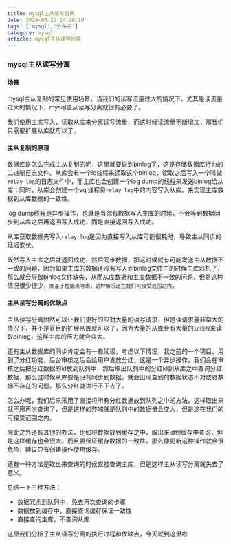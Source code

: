 ```yaml
---
title: mysql主从读写分离
date: 2020-03-22 14:26:19
tags: ['mysql','分布式']
category: mysql
article: mysql主从读写分离
---
```


### mysql主从读写分离

#### 场景

mysql主从复制的常见使用场景，当我们的读写流量过大的情况下，尤其是读流量过大的情况下，mysql主从读写分离就很有必要了。

我们使用主库写入，读取从库来分离读写流量，而这时候读流量不断增加，那我们只需要扩展从库就可以了。

<!--more-->


#### 主从复制的原理

数据库是怎么完成主从复制的呢，这里就要说到binlog了，这是存储数据库行为的二进制日志文件。从库会有一个io线程来读取这个binlog，读取之后写入一个叫做`relay log`的日志文件中，而主库也会创建一个log dump的线程来发送binlog给从库；同时，从库会创建一个sql线程将`relay log`中的内容写入从库。来实现主库数据到从库数据的一致性。

log dump线程是异步操作，也就是当你有数据写入主库的时候，不会等到数据同步到从库之后再返回写入成功，而是直接返回写入成功。

从库获取数据先写入`relay log`是因为直接写入从库可能很耗时，导致主从同步的延迟变长。

既然写入主库之后就返回成功，然后同步数据，那这时候就有可能发送主从数据不一致的问题，因为如果主库的数据还没有写入到binlog文件中的时候主库宕机了，那么就会导致binlog文件缺失，从而从库数据和主库数据不一致的问题，但是这种情况很少很少，`而基于性能来考虑，这种情况还在我们可接受范围之内`。

#### 主从读写分离的优缺点

主从读写分离固然可以让我们更好的应对大量的读写请求，但是读请求量非常大的情况下，并不是盲目的扩展从库就可以了，因为大量的从库会有大量的`io线程`来读取binlog，这样主库的压力就会变大。

还有主从数据库的同步肯定会有一些延迟，考虑以下情况，我之前的一个项目，用到了分红功能，后台审核之后会给用户发放分红，这是一个异步操作，我们会在审核之后把分红数据的id放到队列中，然后取出队列中的分红id到从库之中查询分红数据，那么这时候从库要是没有同步到数据，就会出现查到的数据状态不对或者数据不存在的问题。那么分红就进行不下去了。

怎么办呢，我们后来采用了直接将所有分红数据放到队列之中的方法，这样取出来就不用再次查询了，但是这样的弊端就是队列中的数据量会变大，但是这在我们的可接受范围之内。

除此之外还有其他的办法，比如将数据放到缓存之中，取出来id到缓存中查询，但是这样缓存也会很大。而且要保证缓存数据的一致性，那么像更新这种操作就会很危险，建议只有创建操作使用缓存。

还有一种方法是取出来查询的时候直接查询主库，但是这样主从读写分离就失去了意义。

总结一下三种方法：

- 数据冗余到队列中，免去再次查询的步骤
- 数据放到缓存中，直接查询缓存保证一致性
- 直接查询主库，不查询从库

这里我们分析了主从读写分离的执行过程和优缺点，今天就到这里啦
